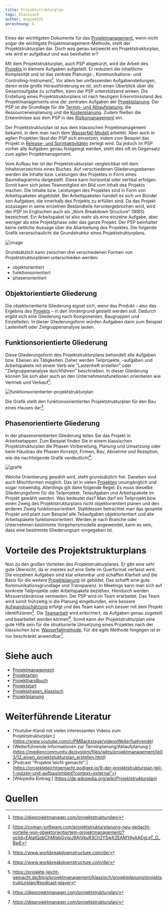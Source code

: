 ```yaml
---
title: Projektstrukturplan
tags: klassisch
author: Angie4321
anrechnung: k 
---
```


Eines der wichtigsten Dokumente für das [Projektmanagement](Projektmanagement.md), wenn nicht sogar die wichtigste Projektmanagement-Methode, stellt der Projektstrukturplan dar. Doch was genau bezweckt ein Projektstrukturplan, wie wird er aufgebaut und was beinhaltet er?

Mit dem Projektstrukturplan, auch PSP abgekürzt, wird die Arbeit des [Projekts](Projekt.md) in kleinere Aufgaben aufgeteilt. Er reduziert die inhaltliche Komplexität und ist das zentrale Planungs-, Kommunikations- und Controlling-Instrument[^1]. Vor allem bei umfassenden Aufgabenstellungen, deren erste große Herausforderung es ist, sich einen Überblick über die Gesamtaufgabe zu schaffen, kann der PSP unterstützend wirken. Die Erstellung eines Projektstrukturplans ist nach heutigem Erkenntnisstand des Projektmanagements eine der zentralen Aufgaben der [Projektplanung](Projektplanung.md). Der PSP ist die Grundlage für die [Termin- und Ablaufplanung](Projektplanung.md), die Ressourceneinplanung und die [Kostenplanung](Kostenplanung.md). Zudem fließen die Erkenntnisse aus dem PSP in das [Risikomanagement](Risikomanagement.md) ein. 

Der Projektstrukturplan ist aus dem klassischen Projektmanagement bekannt, in dem man nach dem [Wasserfall-Modell](Wasserfall_Modell.md) arbeitet. Aber auch in agilen Projekten lässt der PSP sich einsetzen, indem zum Beispiel das Projekt in [Release- und Sprintaktivitäten](Sprint.md) zerlegt wird. Da jedoch im PSP vorher alle Aufgaben genau festgelegt werden, steht dies oft im Gegensatz zum agilen Projektmanagement. 

Vom Aufbau her ist der Projektstrukturplan vergleichbar mit dem Inhaltsverzeichnis eines Buches. Auf verschiedenen Gliederungsebenen werden die Inhalte bzw. Leistungen des Projektes in Form eines Baumdiagramms dargestellt. Diese kann horizontal oder vertikal erfolgen. Somit kann sich jedes Teammitglied ein Bild vom Inhalt des Projekts machen. Die Inhalte bzw. Leistungen des Projektes sind in Form von Arbeitspaketen abgebildet. Bei Arbeitspaketen handelt es sich um Bündel von Aufgaben, die innerhalb des Projekts zu erfüllen sind. Da das Projekt sozusagen in seine einzelnen Bestandteile heruntergebrochen wird, wird der PSP im Englischen auch als „Work Breakdown Structure“ (WBS) bezeichnet. Ein Arbeitspaket ist also mehr als eine einzelne Aufgabe, aber weniger als eine Projektphase oder das ganze Projekt. Der PSP beinhaltet keine zeitliche Aussage über die Abarbeitung des Projektes.
Die folgende Grafik veranschaulicht die Grundstruktur eines Projektstrukturplans.

![image](https://user-images.githubusercontent.com/92889512/143291435-e333b103-8895-40be-a998-b7c31fa1c2d4.png)


Grundsätzlich kann zwischen drei verschiedenen Formen von Projektstrukturplänen unterschieden werden: 

* objektorientiert 
* funktionsorientiert 
* phasenorientiert

## Objektorientierte Gliederung

Die objektorientierte Gliederung eignet sich, wenn das Produkt – also das Ergebnis des [Projekts](Projekt.md) – in den Vordergrund gestellt werden soll. Dadurch ergibt sich eine Gliederung nach Komponenten, Baugruppen und Einzelteilen. In dieser Gliederungsform würden Aufgaben dann zum Beispiel Lastenheft oder Zielgruppenanalyse lauten.

## Funktionsorientierte Gliederung
Diese Gliederungsform des Projektstrukturplans behandelt alle Aufgaben bzw. Ebenen als Tätigkeiten. Daher werden Teilprojekte, -aufgaben und Arbeitspakete mit einem Verb wie "Lastenheft erstellen" oder "Zielgruppenanalyse durchführen" beschrieben. In dieser Gliederung können Sie sich aber auch an den Unternehmensfunktionen orientieren wie Vertrieb und Verkauf[^2].

![funktionsorientierter-projektstrukturplan](https://user-images.githubusercontent.com/92889512/143291782-a9846f29-fcc3-4292-b952-f5cce0bfc891.png)

Die Grafik stellt den funktionsorientierten Projektstrukturplan für den Bau eines Hauses dar[^3].

## Phasenorientierte Gliederung
In der phasenorientierten Gliederung teilen Sie das Projekt in Arbeitsetappen. Zum Beispiel finden Sie in einem klassischen Projektstrukturplan die Phasen Vorbereitung, Planung und Umsetzung oder beim Hausbau die Phasen Konzept, Firmen, Bau, Abnahme und Rezeption, wie die nachfolgende Grafik verdeutlicht[^3].

![grafik](https://user-images.githubusercontent.com/92889512/147134392-462a6ff6-5cac-4612-b361-5e572950b55a.png)


Welche Orientierung gewählt wird, steht grundsätzlich frei. Daneben sind auch Mischformen möglich. Das ist in vielen [Projekten](Projekt.md) unumgänglich und sogar notwendig. Allerdings gilt dann folgende Regel: Es muss dieselbe Gliederungsform für die Teilprojekte, Teilaufgaben und Arbeitspakete im Projekt gewählt werden. Was bedeutet das? Man darf ein Teilprojekt bzw. einen Zweig des Projektstrukturplans nicht objektorientiert planen und den anderen Zweig funktionsorientiert. Stattdessen betrachtet man das gesamte Projekt und plant zum Beispiel alle Teilaufgaben objektorientiert und alle Arbeitspakete funktionsorientiert. Werden je nach Branche oder Unternehmen bestimmte Vorgehensmodelle angewendet, kann es sein, dass eine bestimmte Gliederungsart vorgegeben ist. 

# Vorteile des Projektstrukturplans

Nun zu den großen Vorteilen des Projektstrukturplanes. Er gibt eine sehr gute Übersicht, da er meistes auf eine Seite im Querformat verfasst wird. Die einzelnen Aufgaben sind klar erkennbar und schaffen Klarheit und die Basis für die weitere [Projektplanung](Projektplanung.md) ist gebildet. Das schafft eine gute Kommunikationsgrundlage und Transparenz. In Meetings kann man sich auf konkrete Teilprojekte oder Arbeitspakete beziehen. Hierdurch werden Missverständnisse vermieden. Der PSP wird im Team erarbeitet. Das Team wird somit frühzeitig in die Planung eingebunden, eine bessere [Aufwandsschätzung](Aufwands_Kosten_Kontrolle.md) erfolgt und das Team kann sich besser mit dem Projekt identifizieren[^5]. Die [Teamarbeit](Teammanagement.md) wird erleichtert, da Aufgaben genau zugeteilt und bearbeitet werden können[^1]. Somit kann der Projektstrukturplan eine gute Hilfe sein für die strukturierte Umsetzung eines Projektes nach der klassischen bzw. [Wasserfallmethode](Wasserfall_Modell.md). Für die agile Methode hingegen ist er nur beschränkt anwendbar[^1].


# Siehe auch

* [Projektmanagement](Projektmanagement.md) 
* [Projektarten](Projektarten.md)
* [Projekthandbuch](Projekthandbuch.md)
* [Projektstart](Projektstart.md)
* [Projektphasen_klassisch](Projektphasen_klassisch.md)
* [Projektplanung](Projektplanung.md) 

# Weiterführende Literatur

* [Youtube-Kanal mit vielen interessanten Videos zum Projektstrukturplan:] (https://www.youtube.com/c/PMBackstage/videosWeiterfuehrende)
* [Weiterführende Informationen zur Terminplanung/Ablaufplanung:] (https://mediencommunity.de/system/files/wbts/projektmanagement/le03/12_einen_projektstukturplan_erstellen.html)
* [Podcast "Projekte leicht gemacht":] (https://projekteleichtgemacht.podigee.io/9-der-projektstrukturplan-teil-1-nutzen-und-aufbau/embed?context=external">)
* [Wikipedia Eintrag:] (https://de.wikipedia.org/wiki/Projektstrukturplan)

# Quellen

[^1]: https://dieprojektmanager.com/projektstrukturplan/  
[^2]: https://coman-software.com/projektstrukturplanung-neu-gedacht-vorteile-von-objektorientiertem-projektmanagement/?gclid=EAIaIQobChMIqbGvisiJ9AIVkuR3Ch2Y5wX2EAMYAyAAEgLeT_D_BwE 
[^3]: https://www.workbreakdownstructure.com/de/
[^4]: https://www.microtool.de/wissen-online/was-ist-ein-projektstrukturplan/  
[^5]: https://projekte-leicht-gemacht.de/blog/projektmanagement/klassisch/projektplanung/projektstrukturplan/#podcast-player


